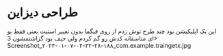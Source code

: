 # طراحی دیزاین
این یک اپلیکیشن بود چند طرح توش زدم از روی فیگما بدون تغییر استیت یعنی فقط یو ای متاسفانه کدش رو گم کردم ولی حیف بود گزاشتمشون 3>
Screenshot_۲۰۲۴-۰۱-۰۷-۰۴-۳۲-۲۸-۱۸۸_com.example.traingetx.jpg
